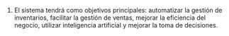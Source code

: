1.  El sistema tendrá como objetivos principales: automatizar la gestión de inventarios, facilitar la gestión de ventas, mejorar la eficiencia del negocio, utilizar inteligencia artificial y mejorar la toma de decisiones.
